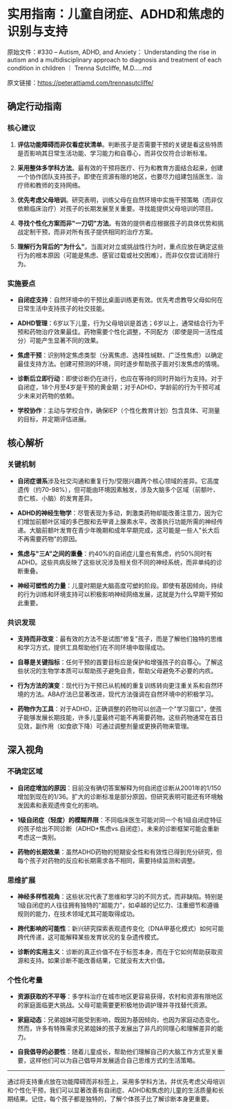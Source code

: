 # 实用指南：儿童自闭症、ADHD和焦虑的识别与支持

原始文件：#330 – Autism, ADHD, and Anxiety： Understanding the rise in autism and a multidisciplinary approach to diagnosis and treatment of each condition in children ｜ Trenna Sutcliffe, M.D.….md

原文链接：https://peterattiamd.com/trennasutcliffe/

## 确定行动指南

### 核心建议

1. **评估功能障碍而非仅看症状清单**。判断孩子是否需要干预的关键是看这些特质是否影响其日常生活功能、学习能力和自尊心，而非仅仅符合诊断标准。

2. **采用整体多学科方法**。最有效的干预将医疗、行为和教育方面结合起来，创建一个协作团队支持孩子。即使在资源有限的地区，也要尽力组建包括医生、治疗师和教师的支持网络。

3. **优先考虑父母培训**。研究表明，训练父母在自然环境中实施干预策略（而非仅依赖临床治疗）对孩子的长期发展至关重要。寻找能提供父母培训的项目。

4. **寻找个性化方案而非"一刀切"方法**。有效的提供者应根据孩子的具体优势和挑战定制干预，而非对所有孩子提供相同的治疗方案。

5. **理解行为背后的"为什么"**。当面对对立或挑战性行为时，重点应放在确定这些行为的根本原因（可能是焦虑、感官过载或社交困难），而非仅仅尝试消除行为。

### 实施要点

- **自闭症支持**：自然环境中的干预比桌面训练更有效。优先考虑教导父母如何在日常生活中支持孩子的社交技能。

- **ADHD管理**：6岁以下儿童，行为父母培训是首选；6岁以上，通常结合行为干预和药物治疗效果最佳。药物需要个性化调整，不同配方（即使是同一活性成分）可能产生显著不同的效果。

- **焦虑干预**：识别特定焦虑类型（分离焦虑、选择性缄默、广泛性焦虑）以确定最佳支持方法。创建可预测的环境，同时逐步帮助孩子面对引发焦虑的情境。

- **诊断后立即行动**：即使诊断仍在进行，也应在等待的同时开始行为支持。对于自闭症，18个月至4岁是干预的黄金期；对于ADHD，学龄前的行为干预可减少未来对药物的依赖。

- **学校协作**：主动与学校合作，确保IEP（个性化教育计划）包含具体、可测量的目标，并定期评估进展。

## 核心解析

### 关键机制

- **自闭症谱系**涉及社交沟通和重复行为/受限兴趣两个核心领域的差异。它高度遗传（约70-98%），但可能由环境因素触发，涉及大脑多个区域（前额叶、杏仁核、小脑）的发育差异。

- **ADHD的神经生物学**：尽管表现为多动，刺激类药物却能改善注意力，因为它们增加前额叶区域的多巴胺和去甲肾上腺素水平，改善执行功能所需的神经传递。大脑前额叶发育在青少年晚期和成年早期完成，这可能是一些人"长大后不再需要药物"的原因。

- **焦虑与"三A"之间的重叠**：约40%的自闭症儿童也有焦虑，约50%同时有ADHD。这些共病反映了这些状况涉及相关但不同的神经系统，而非单纯的诊断重叠。

- **神经可塑性的力量**：儿童时期是大脑高度可塑的阶段。即使有基因倾向，持续的行为训练和环境支持可以积极影响神经网络发展，这就是为什么早期干预如此重要。

### 共识发现

- **支持而非改变**：最有效的方法不是试图"修复"孩子，而是了解他们独特的思维和学习方式，提供工具帮助他们在不同环境中取得成功。

- **自尊是关键指标**：任何干预的首要目标应是保护和增强孩子的自尊心。了解这些状况的生物学本质可以帮助孩子避免自责，帮助父母避免不必要的内疚。

- **行为方法的演变**：现代行为干预已从机械的重复训练转向更注重关系和自然环境的方法。ABA疗法已显著改进，现代方法强调在自然环境中的积极学习。

- **药物作为工具**：对于ADHD，正确调整的药物可以创造一个"学习窗口"，使孩子能够发展长期技能，许多儿童最终可能不再需要药物。这些药物通常在首日见效，副作用（如食欲下降）可通过调整剂量或更换药物来管理。

## 深入视角

### 不确定区域

- **自闭症增加的原因**：目前没有确切答案解释为何自闭症诊断从2001年的1/150增加到现在的1/36。扩大的诊断标准是部分原因，但研究表明可能还有环境触发因素和表观遗传变化的影响。

- **1级自闭症（轻度）的模糊界限**：不同临床医生可能对同一个有1级自闭症特征的孩子给出不同诊断（ADHD+焦虑vs.自闭症）。未来的诊断框架可能会重新考虑这一类别。

- **药物的长期效果**：虽然ADHD药物的短期安全性和有效性已得到充分研究，但每个孩子对药物的反应和长期需求各不相同，需要持续监测和调整。

### 思维扩展

- **神经多样性视角**：这些状况代表了思维和学习的不同方式，而非缺陷。特别是1级自闭症的人往往拥有独特的"超能力"，如卓越的记忆力、注重细节和遵循规则的能力，在技术领域尤其可能取得成功。

- **跨代影响的可能性**：新兴研究探索表观遗传变化（DNA甲基化模式）如何可能跨代传递，这可能解释某些发育状况的复杂遗传模式。

- **诊断的实用主义**：诊断的真正价值不在于标签本身，而在于它如何帮助获取资源和支持。如果诊断不能改善结果，它就没有太大价值。

### 个性化考量

- **资源获取的不平等**：多学科治疗在城市地区更容易获得，农村和资源有限地区的家庭面临更大挑战。父母可能需要更积极地协调护理并寻找替代资源。

- **家庭动态**：兄弟姐妹可能受到影响，既因为基因倾向，也因为家庭动态变化。然而，许多有特殊需求兄弟姐妹的孩子发展出了非凡的同理心和理解差异的能力。

- **自我倡导的必要性**：随着儿童成长，帮助他们理解自己的大脑工作方式至关重要，这样他们可以为自己倡导并发展适合自己思维方式的生活策略。

---

通过将支持重点放在功能障碍而非标签上，采用多学科方法，并优先考虑父母培训和个性化干预，我们可以显著改善有自闭症、ADHD和焦虑的儿童的生活质量和长期结果。记住，每个孩子都是独特的，了解个体孩子比了解诊断本身更重要。